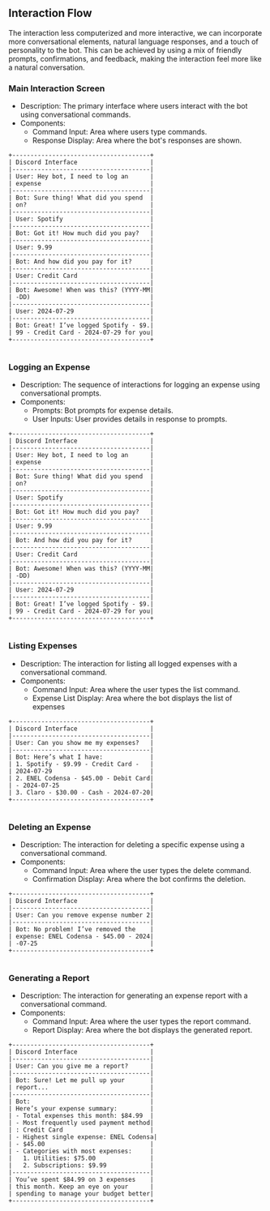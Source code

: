## Interaction Flow
The interaction less computerized and more interactive, we can incorporate more conversational elements, natural language responses, and a touch of personality to the bot. This can be achieved by using a mix of friendly prompts, confirmations, and feedback, making the interaction feel more like a natural conversation.

### Main Interaction Screen
- Description: The primary interface where users interact with the bot using conversational commands.
- Components:
  - Command Input: Area where users type commands.
  - Response Display: Area where the bot's responses are shown.

```
+--------------------------------------+
| Discord Interface                    |
|--------------------------------------|
| User: Hey bot, I need to log an      |
| expense                              |
|--------------------------------------|
| Bot: Sure thing! What did you spend  |
| on?                                  |
|--------------------------------------|
| User: Spotify                        |
|--------------------------------------|
| Bot: Got it! How much did you pay?   |
|--------------------------------------|
| User: 9.99                           |
|--------------------------------------|
| Bot: And how did you pay for it?     |
|--------------------------------------|
| User: Credit Card                    |
|--------------------------------------|
| Bot: Awesome! When was this? (YYYY-MM|
| -DD)                                 |
|--------------------------------------|
| User: 2024-07-29                     |
|--------------------------------------|
| Bot: Great! I’ve logged Spotify - $9.|
| 99 - Credit Card - 2024-07-29 for you|
+--------------------------------------+


```
### Logging an Expense
- Description: The sequence of interactions for logging an expense using conversational prompts.
- Components:
  - Prompts: Bot prompts for expense details.
  - User Inputs: User provides details in response to prompts.

```
+--------------------------------------+
| Discord Interface                    |
|--------------------------------------|
| User: Hey bot, I need to log an      |
| expense                              |
|--------------------------------------|
| Bot: Sure thing! What did you spend  |
| on?                                  |
|--------------------------------------|
| User: Spotify                        |
|--------------------------------------|
| Bot: Got it! How much did you pay?   |
|--------------------------------------|
| User: 9.99                           |
|--------------------------------------|
| Bot: And how did you pay for it?     |
|--------------------------------------|
| User: Credit Card                    |
|--------------------------------------|
| Bot: Awesome! When was this? (YYYY-MM|
| -DD)                                 |
|--------------------------------------|
| User: 2024-07-29                     |
|--------------------------------------|
| Bot: Great! I’ve logged Spotify - $9.|
| 99 - Credit Card - 2024-07-29 for you|
+--------------------------------------+


```

### Listing Expenses
- Description: The interaction for listing all logged expenses with a conversational command.
- Components:
  - Command Input: Area where the user types the list command.
  - Expense List Display: Area where the bot displays the list of expenses

```
+--------------------------------------+
| Discord Interface                    |
|--------------------------------------|
| User: Can you show me my expenses?   |
|--------------------------------------|
| Bot: Here’s what I have:             |
| 1. Spotify - $9.99 - Credit Card -   |
| 2024-07-29                           |
| 2. ENEL Codensa - $45.00 - Debit Card|
| - 2024-07-25                         |
| 3. Claro - $30.00 - Cash - 2024-07-20|
+--------------------------------------+


```
### Deleting an Expense
- Description: The interaction for deleting a specific expense using a conversational command.
- Components:
  - Command Input: Area where the user types the delete command.
  - Confirmation Display: Area where the bot confirms the deletion.

```
+--------------------------------------+
| Discord Interface                    |
|--------------------------------------|
| User: Can you remove expense number 2|
|--------------------------------------|
| Bot: No problem! I’ve removed the    |
| expense: ENEL Codensa - $45.00 - 2024|
| -07-25                               |
+--------------------------------------+


```
### Generating a Report
- Description: The interaction for generating an expense report with a conversational command.
- Components:
  - Command Input: Area where the user types the report command.
  - Report Display: Area where the bot displays the generated report.

```
+--------------------------------------+
| Discord Interface                    |
|--------------------------------------|
| User: Can you give me a report?      |
|--------------------------------------|
| Bot: Sure! Let me pull up your       |
| report...                            |
|--------------------------------------|
| Bot:                                 |
| Here’s your expense summary:         |
| - Total expenses this month: $84.99  |
| - Most frequently used payment method|
| : Credit Card                        |
| - Highest single expense: ENEL Codensa|
| - $45.00                             |
| - Categories with most expenses:     |
|   1. Utilities: $75.00               |
|   2. Subscriptions: $9.99            |
|--------------------------------------|
| You’ve spent $84.99 on 3 expenses    |
| this month. Keep an eye on your      |
| spending to manage your budget better|
+--------------------------------------+


```